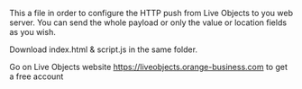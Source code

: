 This a file in order to configure the HTTP push from Live Objects to you web server.
You can send the whole payload or only the value or location fields as you wish.

Download index.html & script.js in the same folder.

Go on Live Objects website https://liveobjects.orange-business.com to get a free account
